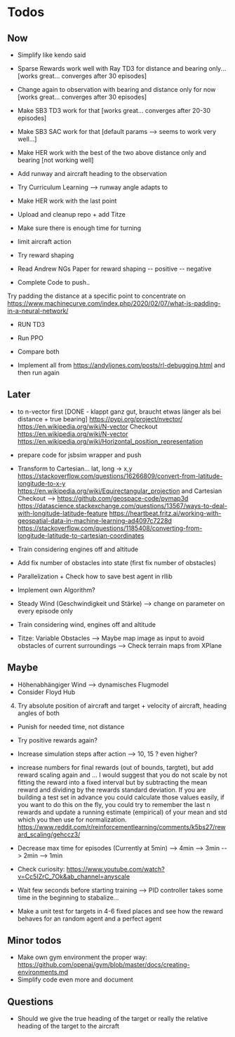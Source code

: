 # Todos
## Now

- Simplify like kendo said


- Sparse Rewards work well with Ray TD3 for distance and bearing only... [works great... converges after 30 episodes]
- Change again to observation with bearing and distance only for now [works great... converges after 30 episodes]
- Make SB3 TD3 work for that [works great... converges after 20-30 episodes]
- Make SB3 SAC work for that [default params --> seems to work very well...]
- Make HER work with the best of the two above distance only and bearing [not working well]

- Add runway and aircraft heading to the observation
- Try Curriculum Learning --> runway angle adapts to 
- Make HER work with the last point
- Upload and cleanup repo + add Titze

- Make sure there is enough time for turning 
- limit aircraft action

- Try reward shaping
- Read Andrew NGs Paper for reward shaping
-- positive
-- negative

- Complete Code to push..

Try padding the distance at a specific point to concentrate on
https://www.machinecurve.com/index.php/2020/02/07/what-is-padding-in-a-neural-network/

- RUN TD3
- Run PPO
- Compare both

- Implement all from https://andyljones.com/posts/rl-debugging.html and then run again


## Later
- to n-vector first [DONE - klappt ganz gut, braucht etwas länger als bei distance + true bearing]
https://pypi.org/project/nvector/
https://en.wikipedia.org/wiki/N-vector
Checkout https://en.wikipedia.org/wiki/N-vector
https://en.wikipedia.org/wiki/Horizontal_position_representation

- prepare code for jsbsim wrapper and push

- Transform to Cartesian...
lat, long -> x,y https://stackoverflow.com/questions/16266809/convert-from-latitude-longitude-to-x-y
https://en.wikipedia.org/wiki/Equirectangular_projection
and Cartesian
Checkout --> https://github.com/geospace-code/pymap3d
https://datascience.stackexchange.com/questions/13567/ways-to-deal-with-longitude-latitude-feature
https://heartbeat.fritz.ai/working-with-geospatial-data-in-machine-learning-ad4097c7228d
https://stackoverflow.com/questions/1185408/converting-from-longitude-latitude-to-cartesian-coordinates


- Train considering engines off and altitude
- Add fix number of obstacles into state (first fix number of obstacles) 

- Parallelization + Check how to save best agent in rllib
- Implement own Algorithm?

- Steady Wind (Geschwindigkeit und Stärke) --> change on parameter on every episode only


- Train considering wind, engines off and altitude

- Titze: Variable Obstacles 
--> Maybe map image as input to avoid obstacles of current surroundings 
--> Check terrain maps from XPlane


## Maybe
- Höhenabhängiger Wind --> dynamisches Flugmodel
- Consider Floyd Hub
4) Try absolute position of aircraft and target + velocity of aircraft, heading angles of both

- Punish for needed time, not distance
- Try positive rewards again?
- Increase simulation steps after action --> 10, 15 ? even higher?

- increase numbers for final rewards (out of bounds, targtet), but add reward scaling again and ...
I would suggest that you do not scale by not fitting the reward into a fixed interval 
but by subtracting the mean reward and dividing by the rewards standard deviation. 
If you are building a test set in advance you could calculate those values easily, if you want to do this on the fly, 
you could try to remember the last n rewards and update a running estimate (empirical) of your mean and std which you then use for normalization.
https://www.reddit.com/r/reinforcementlearning/comments/k5bs27/reward_scaling/gehccz3/

- Decrease max time for episodes (Currently at 5min)
--> 4min
--> 3min
--> 2min
--> 1min

- Check curiosity: https://www.youtube.com/watch?v=Cc5IZrC_7Ok&ab_channel=anyscale
- Wait few seconds before starting training --> PID controller takes some time in the beginning to stabalize...

- Make a unit test for targets in 4-6 fixed places and see how the reward behaves for an random agent and a perfect agent 


## Minor todos
- Make own gym environment the proper way: https://github.com/openai/gym/blob/master/docs/creating-environments.md
- Simplify code even more and document

## Questions
- Should we give the true heading of the target or really the relative heading of the target to the aircraft